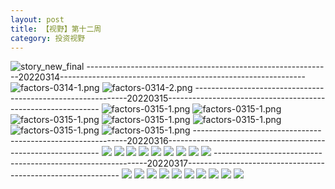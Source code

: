 ```yaml
---
layout: post
title: 【视野】第十二周
category: 投资视野
---
```

![story_new_final](http://r8s97vm6g.hd-bkt.clouddn.com/img/story_new_final_0317.png)
-------------------------------------------------------------20220314-------------------------------------------------------------
![factors-0314-1.png](http://r8s97vm6g.hd-bkt.clouddn.com/img/factors-0314-1.png)
![factors-0314-2.png](http://r8s97vm6g.hd-bkt.clouddn.com/img/factors-0314-2.png)
-------------------------------------------------------------20220315-------------------------------------------------------------
![factors-0315-1.png](http://r8s97vm6g.hd-bkt.clouddn.com/img/factors-0315-1.png)
![factors-0315-1.png](http://r8s97vm6g.hd-bkt.clouddn.com/img/factors-0315-2.png)
![factors-0315-1.png](http://r8s97vm6g.hd-bkt.clouddn.com/img/factors-0315-3.png)
![factors-0315-1.png](http://r8s97vm6g.hd-bkt.clouddn.com/img/factors-0315-4.png)
![factors-0315-1.png](http://r8s97vm6g.hd-bkt.clouddn.com/img/factors-0315-5.PNG)
![factors-0315-1.png](http://r8s97vm6g.hd-bkt.clouddn.com/img/factors-0315-6.PNG)
![factors-0315-1.png](http://r8s97vm6g.hd-bkt.clouddn.com/img/factors-0315-7.png)
-------------------------------------------------------------20220316-------------------------------------------------------------
![](http://r8s97vm6g.hd-bkt.clouddn.com/img/factors-0316-1.png)
![](http://r8s97vm6g.hd-bkt.clouddn.com/img/factors-0316-2.png)
![](http://r8s97vm6g.hd-bkt.clouddn.com/img/factors-0316-3.png)
![](http://r8s97vm6g.hd-bkt.clouddn.com/img/factors-0316-4.png)
![](http://r8s97vm6g.hd-bkt.clouddn.com/img/factors-0316-5.png)
![](http://r8s97vm6g.hd-bkt.clouddn.com/img/factors-0316-6.png)
![](http://r8s97vm6g.hd-bkt.clouddn.com/img/factors-0316-7.PNG)
![](http://r8s97vm6g.hd-bkt.clouddn.com/img/factors-0316-8.PNG)
![](http://r8s97vm6g.hd-bkt.clouddn.com/img/factors-0316-9.png)
-------------------------------------------------------------20220317-------------------------------------------------------------
![](http://r8s97vm6g.hd-bkt.clouddn.com/img/factors-0317-1.png)
![](http://r8s97vm6g.hd-bkt.clouddn.com/img/factors-0317-2.png)
![](http://r8s97vm6g.hd-bkt.clouddn.com/img/factors-0317-3.png)
![](http://r8s97vm6g.hd-bkt.clouddn.com/img/factors-0317-4.png)
![](http://r8s97vm6g.hd-bkt.clouddn.com/img/factors-0317-6.png)
![](http://r8s97vm6g.hd-bkt.clouddn.com/img/factors-0317-5.png)
![](http://r8s97vm6g.hd-bkt.clouddn.com/img/factors-0317-7.png)
![](http://r8s97vm6g.hd-bkt.clouddn.com/img/factors-0317-8.png)
![](http://r8s97vm6g.hd-bkt.clouddn.com/img/factors-0317-9.png)
![](http://r8s97vm6g.hd-bkt.clouddn.com/img/factors-0317-10.png)



  




